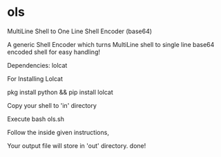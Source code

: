 # ols
MultiLine Shell to One Line Shell Encoder (base64)

A generic Shell Encoder which turns MultiLine shell to single line base64 encoded shell for easy handling!

Dependencies: lolcat

For Installing Lolcat

pkg install python &&
pip install lolcat

Copy your shell to 'in' directory

Execute bash ols.sh 

Follow the inside given instructions, 

Your output file will store in 'out' directory. done!
